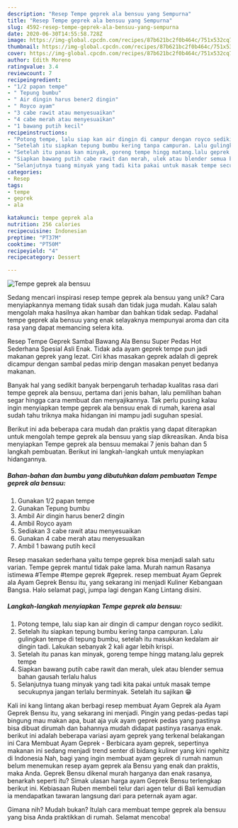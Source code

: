 ```yaml
---
description: "Resep Tempe geprek ala bensuu yang Sempurna"
title: "Resep Tempe geprek ala bensuu yang Sempurna"
slug: 4592-resep-tempe-geprek-ala-bensuu-yang-sempurna
date: 2020-06-30T14:55:58.728Z
image: https://img-global.cpcdn.com/recipes/87b621bc2f0b464c/751x532cq70/tempe-geprek-ala-bensuu-foto-resep-utama.jpg
thumbnail: https://img-global.cpcdn.com/recipes/87b621bc2f0b464c/751x532cq70/tempe-geprek-ala-bensuu-foto-resep-utama.jpg
cover: https://img-global.cpcdn.com/recipes/87b621bc2f0b464c/751x532cq70/tempe-geprek-ala-bensuu-foto-resep-utama.jpg
author: Edith Moreno
ratingvalue: 3.4
reviewcount: 7
recipeingredient:
- "1/2 papan tempe"
- " Tepung bumbu"
- " Air dingin harus bener2 dingin"
- " Royco ayam"
- "3 cabe rawit atau menyesuaikan"
- "4 cabe merah atau menyesuaikan"
- "1 bawang putih kecil"
recipeinstructions:
- "Potong tempe, lalu siap kan air dingin di campur dengan royco sedikit."
- "Setelah itu siapkan tepung bumbu kering tanpa campuran. Lalu gulingkan tempe di tepung bumbu, setelah itu masukkan kedalam air dingin tadi. Lakukan sebanyak 2 kali agar lebih krispi."
- "Setelah itu panas kan minyak, goreng tempe hingg matang.lalu geprek tempe"
- "Siapkan bawang putih cabe rawit dan merah, ulek atau blender semua bahan gausah terlalu halus"
- "Selanjutnya tuang minyak yang tadi kita pakai untuk masak tempe secukupnya jangan terlalu berminyak. Setelah itu sajikan 😁"
categories:
- Resep
tags:
- tempe
- geprek
- ala

katakunci: tempe geprek ala 
nutrition: 256 calories
recipecuisine: Indonesian
preptime: "PT37M"
cooktime: "PT50M"
recipeyield: "4"
recipecategory: Dessert

---
```



![Tempe geprek ala bensuu](https://img-global.cpcdn.com/recipes/87b621bc2f0b464c/751x532cq70/tempe-geprek-ala-bensuu-foto-resep-utama.jpg)

Sedang mencari inspirasi resep tempe geprek ala bensuu yang unik? Cara menyiapkannya memang tidak susah dan tidak juga mudah. Kalau salah mengolah maka hasilnya akan hambar dan bahkan tidak sedap. Padahal tempe geprek ala bensuu yang enak selayaknya mempunyai aroma dan cita rasa yang dapat memancing selera kita.

Resep Tempe Geprek Sambal Bawang Ala Bensu Super Pedas Hot Sederhana Spesial Asli Enak. Tidak ada ayam geprek tempe pun jadi makanan geprek yang lezat. Ciri khas masakan geprek adalah di geprek dicampur dengan sambal pedas mirip dengan masakan penyet bedanya makanan.

Banyak hal yang sedikit banyak berpengaruh terhadap kualitas rasa dari tempe geprek ala bensuu, pertama dari jenis bahan, lalu pemilihan bahan segar hingga cara membuat dan menyajikannya. Tak perlu pusing kalau ingin menyiapkan tempe geprek ala bensuu enak di rumah, karena asal sudah tahu triknya maka hidangan ini mampu jadi suguhan spesial.


Berikut ini ada beberapa cara mudah dan praktis yang dapat diterapkan untuk mengolah tempe geprek ala bensuu yang siap dikreasikan. Anda bisa menyiapkan Tempe geprek ala bensuu memakai 7 jenis bahan dan 5 langkah pembuatan. Berikut ini langkah-langkah untuk menyiapkan hidangannya.

<!--inarticleads1-->

##### Bahan-bahan dan bumbu yang dibutuhkan dalam pembuatan Tempe geprek ala bensuu:

1. Gunakan 1/2 papan tempe
1. Gunakan  Tepung bumbu
1. Ambil  Air dingin harus bener2 dingin
1. Ambil  Royco ayam
1. Sediakan 3 cabe rawit atau menyesuaikan
1. Gunakan 4 cabe merah atau menyesuaikan
1. Ambil 1 bawang putih kecil


Resep masakan sederhana yaitu tempe geprek bisa menjadi salah satu varian. Tempe geprek mantul tidak pake lama. Murah namun Rasanya istimewa #Tempe #tempe geprek #geprek. resep membuat Ayam Geprek ala Ayam Geprek Bensu itu, yang sekarang ini menjadi Kuliner Kebangaan Bangsa. Halo selamat pagi, jumpa lagi dengan Kang Lintang disini. 

<!--inarticleads2-->

##### Langkah-langkah menyiapkan Tempe geprek ala bensuu:

1. Potong tempe, lalu siap kan air dingin di campur dengan royco sedikit.
1. Setelah itu siapkan tepung bumbu kering tanpa campuran. Lalu gulingkan tempe di tepung bumbu, setelah itu masukkan kedalam air dingin tadi. Lakukan sebanyak 2 kali agar lebih krispi.
1. Setelah itu panas kan minyak, goreng tempe hingg matang.lalu geprek tempe
1. Siapkan bawang putih cabe rawit dan merah, ulek atau blender semua bahan gausah terlalu halus
1. Selanjutnya tuang minyak yang tadi kita pakai untuk masak tempe secukupnya jangan terlalu berminyak. Setelah itu sajikan 😁


Kali ini kang lintang akan berbagi resep membuat Ayam Geprek ala Ayam Geprek Bensu itu, yang sekarang ini menjadi. Pingin yang pedas-pedas tapi bingung mau makan apa, buat aja yuk ayam geprek pedas yang pastinya bisa dibuat dirumah dan bahannya mudah didapat pastinya rasanya enak. berikut ini adalah beberapa variasi ayam geprek yang terkenal belakangan ini  Cara Membuat Ayam Geprek - Berbicara ayam geprek, sepertinya makanan ini sedang menjadi trend senter di bidang kuliner yang kini ngehitz di Indonesia Nah, bagi yang ingin membuat ayam geprek di rumah namun belum menemukan resep ayam geprek ala Bensu yang enak dan praktis, maka Anda. Geprek Bensu dikenal murah harganya dan enak rasanya, benarkah seperti itu? Simak ulasan harga ayam Geprek Bensu terlengkap berikut ini. Kebiasaan Ruben membeli telur dari agen telur di Bali kemudian ia mendapatkan tawaran langsung dari para peternak ayam agar. 

Gimana nih? Mudah bukan? Itulah cara membuat tempe geprek ala bensuu yang bisa Anda praktikkan di rumah. Selamat mencoba!
